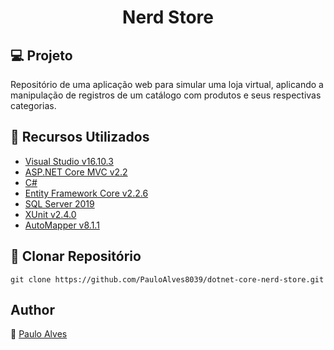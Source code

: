 <h1 align="center">Nerd Store</h1>

## :computer: Projeto

Repositório de uma aplicação web para simular uma loja virtual, aplicando a manipulação de registros de um catálogo com produtos e seus respectivas categorias.

## :wrench: Recursos Utilizados

- [Visual Studio v16.10.3](https://visualstudio.microsoft.com/pt-br/)
- [ASP.NET Core MVC v2.2](https://docs.microsoft.com/pt-br/aspnet/core/release-notes/aspnetcore-2.2?view=aspnetcore-5.0)
- [C#](https://docs.microsoft.com/pt-br/dotnet/csharp/getting-started/)
- [Entity Framework Core v2.2.6](https://docs.microsoft.com/pt-br/ef/core/)
- [SQL Server 2019](https://www.microsoft.com/pt-br/sql-server/sql-server-downloads)
- [XUnit v2.4.0](https://xunit.net/)
- [AutoMapper v8.1.1](https://automapper.org/)

## :floppy_disk: Clonar Repositório

`git clone https://github.com/PauloAlves8039/dotnet-core-nerd-store.git`

## Author

:boy: [Paulo Alves](https://github.com/PauloAlves8039)

